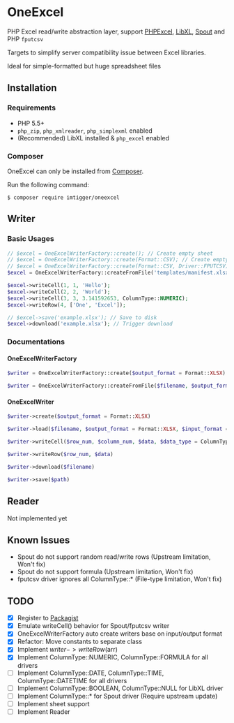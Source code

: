 # OneExcel
PHP Excel read/write abstraction layer, support [PHPExcel](https://github.com/PHPOffice/PHPExcel), [LibXL](https://github.com/iliaal/php_excel), [Spout](https://github.com/box/spout) and PHP `fputcsv`

Targets to simplify server compatibility issue between Excel libraries.

Ideal for simple-formatted but huge spreadsheet files

## Installation

### Requirements

- PHP 5.5+
- `php_zip`, `php_xmlreader`, `php_simplexml` enabled
- (Recommended) LibXL installed & `php_excel` enabled

### Composer

OneExcel can only be installed from [Composer](https://getcomposer.org/).

Run the following command:
```
$ composer require imtigger/oneexcel
```

## Writer

### Basic Usages

```php
// $excel = OneExcelWriterFactory::create(); // Create empty sheet
// $excel = OneExcelWriterFactory::create(Format::CSV); // Create empty sheet using specifed format
// $excel = OneExcelWriterFactory::create(Format::CSV, Driver::FPUTCSV); // Create empty sheet using specifed driver
$excel = OneExcelWriterFactory::createFromFile('templates/manifest.xlsx'); // Create sheet using template

$excel->writeCell(1, 1, 'Hello');
$excel->writeCell(2, 2, 'World');
$excel->writeCell(3, 3, 3.141592653, ColumnType::NUMERIC);
$excel->writeRow(4, ['One', 'Excel']);

// $excel->save('example.xlsx'); // Save to disk
$excel->download('example.xlsx'); // Trigger download
```

### Documentations

#### OneExcelWriterFactory

```php
$writer = OneExcelWriterFactory::create($output_format = Format::XLSX)
```

```php
$writer = OneExcelWriterFactory::createFromFile($filename, $output_format = Format::XLSX, $input_format = Format::AUTO)
```

#### OneExcelWriter

```php
$writer->create($output_format = Format::XLSX)
```

```php
$writer->load($filename, $output_format = Format::XLSX, $input_format = Format::AUTO)
```

```php
$writer->writeCell($row_num, $column_num, $data, $data_type = ColumnType::STRING)
```

```php
$writer->writeRow($row_num, $data)
```

```php
$writer->download($filename)
```

```php
$writer->save($path)
```


## Reader

Not implemented yet

## Known Issues

- Spout do not support random read/write rows (Upstream limitation, Won't fix)
- Spout do not support formula (Upstream limitation, Won't fix)
- fputcsv driver ignores all ColumnType::* (File-type limitation, Won't fix)

## TODO

- [x] Register to [Packagist](https://packagist.org/packages/imtigger/oneexcel)
- [x] Emulate writeCell() behavior for Spout/fputcsv writer
- [x] OneExcelWriterFactory auto create writers base on input/output format
- [x] Refactor: Move constants to separate class
- [x] Implement $writer->writeRow($arr)
- [x] Implement ColumnType::NUMERIC, ColumnType::FORMULA for all drivers
- [ ] Implement ColumnType::DATE, ColumnType::TIME, ColumnType::DATETIME for all drivers
- [ ] Implement ColumnType::BOOLEAN, ColumnType::NULL for LibXL driver
- [ ] Implement ColumnType::* for Spout driver (Require upstream update)
- [ ] Implement sheet support
- [ ] Implement Reader
